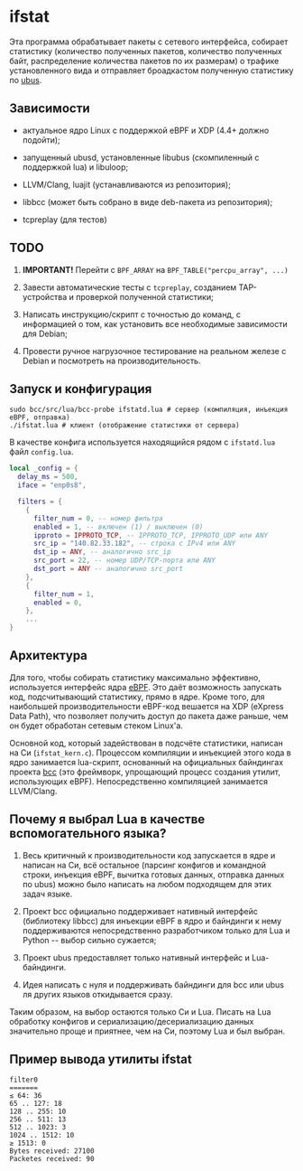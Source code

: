 ifstat
======

Эта программа обрабатывает пакеты с сетевого интерфейса, собирает
статистику (количество полученных пакетов, количество полученных
байт, распределение количества пакетов по их размерам) о трафике
установленного вида и отправляет броадкастом полученную статистику по
[ubus](ubus).

## Зависимости


  - актуальное ядро Linux с поддержкой eBPF и XDP (4.4+ должно подойти);

  - запущенный ubusd, установленные libubus (скомпиленный с
    поддержкой lua) и libuloop;

  - LLVM/Clang, luajit (устанавливаются из репозитория);

  - libbcc (может быть собрано в виде deb-пакета из репозитория);

  - tcpreplay (для тестов)

## TODO

  1. **IMPORTANT!** Перейти с `BPF_ARRAY` на `BPF_TABLE("percpu_array", ...)`

  2. Завести автоматические тесты с `tcpreplay`, созданием
     TAP-устройства и проверкой полученной статистики;

  3. Написать инструкцию/скрипт с точностью до команд, с информацией
     о том, как установить все необходимые зависимости для Debian;

  4. Провести ручное нагрузочное тестирование на реальном железе с
     Debian и посмотреть на производительность.

## Запуск и конфигурация

```shell
sudo bcc/src/lua/bcc-probe ifstatd.lua # сервер (компиляция, инъекция eBPF, отправка)
./ifstat.lua # клиент (отображение статистики от сервера)
```

В качестве конфига используется находящийся рядом с `ifstatd.lua`
файл `config.lua`.

```lua
local _config = {
  delay_ms = 500,
  iface = "enp0s8",

  filters = {
    {
      filter_num = 0, -- номер фильтра
      enabled = 1, -- включен (1) / выключен (0)
      ipproto = IPPROTO_TCP, -- IPPROTO_TCP, IPPROTO_UDP или ANY
      src_ip = "140.82.33.182", -- строка с IPv4 или ANY
      dst_ip = ANY, -- аналогично src_ip
      src_port = 22, -- номер UDP/TCP-порта или ANY
      dst_port = ANY -- аналогично src_port
    },
    {
      filter_num = 1,
      enabled = 0,
    },
    ...
}
```

## Архитектура

Для того, чтобы собирать статистику максимально эффективно,
используется интерфейс ядра [eBPF](ebpf). Это даёт возможность
запускать код, подсчитывающий статистику, прямо в ядре. Кроме того,
для наибольшей производительности eBPF-код вешается на XDP (eXpress
Data Path), что позволяет получить доступ до пакета даже раньше, чем
он будет обработан сетевым стеком Linux'а.

Основной код, который задействован в подсчёте статистики, написан на
Си (`ifstat_kern.c`). Процессом компиляции и инъекцией этого кода в
ядро занимается lua-скрипт, основанный на официальных байндингах
проекта [bcc](bcc) (это фреймворк, упрощающий процесс создания
утилит, использующих eBPF). Непосредственно компиляцией занимается
LLVM/Clang.

## Почему я выбрал Lua в качестве вспомогательного языка?

  1. Весь критичный к производительности код запускается в ядре и
     написан на Си, всё остальное (парсинг конфигов и командной
     строки, инъекция eBPF, вычитка готовых данных, отправка данных
     по ubus) можно было написать на любом подходящем для этих задач
     языке.

  2. Проект bcc официально поддерживает нативный интерфейс
     (библиотеку libbcc) для инъекции eBPF в ядро и байндинги к нему
     поддерживаются непосредственно разработчиком только для Lua и
     Python -- выбор сильно сужается;

  3. Проект ubus предоставляет только нативный интерфейс и
     Lua-байндинги.

  4. Идея написать с нуля и поддерживать байндинги для bcc или ubus
     ля других языков откидывается сразу.

Таким образом, на выбор остаются только Си и Lua. Писать на
Lua обработку конфигов и сериализацию/десериализацию данных
значительно проще и приятнее, чем на Си, поэтому Lua и был выбран.

## Пример вывода утилиты ifstat

```
filter0
=======
≤ 64: 36
65 .. 127: 18
128 .. 255: 10
256 .. 511: 13
512 .. 1023: 3
1024 .. 1512: 10
≥ 1513: 0
Bytes received: 27100
Packetes received: 90
```

[ubus]: https://oldwiki.archive.openwrt.org/doc/techref/ubus
[bcc]: https://github.com/iovisor/bcc
[ebpf]: https://lwn.net/Articles/740157/
